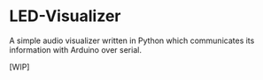 # LED-Visualizer
A simple audio visualizer written in Python which communicates its information with Arduino over serial.

[WIP]
